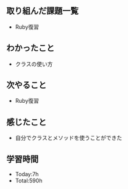 ## 取り組んだ課題一覧
- Ruby復習
## わかったこと
- クラスの使い方
## 次やること
- Ruby復習
## 感じたこと
- 自分でクラスとメソッドを使うことができた
## 学習時間
- Today:7h
- Total:590h
